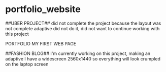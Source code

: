 # portfolio_website
##UBER PROJECT##
did not complete the project because the layout was not complete adaptive did not do it, did not want to continue working with this project


PORTFOLIO MY FIRST WEB PAGE

##FASHION BLOG##
I'm currently working on this project, making an adaptive
I have a widescreen 2560x1440 so everything will look crumpled on the laptop screen
